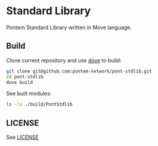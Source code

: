 # Standard Library

Pontem Standard Library written in Move language.

## Build

Clone current repository and use [dove](https://github.com/pontem-network/move-tools#dove) to build:

```sh
git clone git@github.com:pontem-network/pont-stdlib.git
cd pont-stdlib
dove build
```

See built modules:

```sh
ls -la ./build/PontStdlib
```

## LICENSE

See [LICENSE](./LICENSE)

